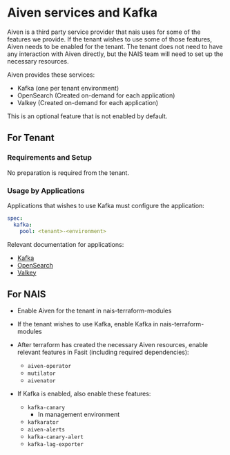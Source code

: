 # Aiven services and Kafka

Aiven is a third party service provider that nais uses for some of the features we provide.
If the tenant wishes to use some of those features, Aiven needs to be enabled for the tenant.
The tenant does not need to have any interaction with Aiven directly, but the NAIS team will need to set up the
necessary resources.

Aiven provides these services:

- Kafka (one per tenant environment)
- OpenSearch (Created on-demand for each application)
- Valkey (Created on-demand for each application)

This is an optional feature that is not enabled by default.

## For Tenant

### Requirements and Setup

No preparation is required from the tenant.

### Usage by Applications

Applications that wishes to use Kafka must configure the application:

```yaml
spec:
  kafka:
    pool: <tenant>-<environment>
```

Relevant documentation for applications:

- [Kafka](https://docs.nais.io/persistence/kafka/)
- [OpenSearch](https://docs.nais.io/persistence/opensearch/)
- [Valkey](https://docs.nais.io/persistence/valkey/)


## For NAIS

- Enable Aiven for the tenant in nais-terraform-modules
- If the tenant wishes to use Kafka, enable Kafka in nais-terraform-modules

- After terraform has created the necessary Aiven resources, enable relevant features in Fasit
  (including required dependencies):

    - `aiven-operator`
    - `mutilator`
    - `aivenator`

- If Kafka is enabled, also enable these features:

    - `kafka-canary`
        - In management environment
    - `kafkarator`
    - `aiven-alerts`
    - `kafka-canary-alert`
    - `kafka-lag-exporter`
